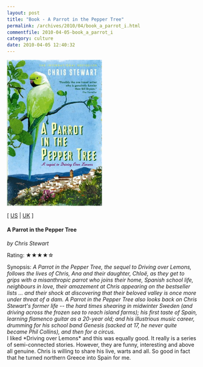 ```yaml
---
layout: post
title: "Book - A Parrot in the Pepper Tree"
permalink: /archives/2010/04/book_a_parrot_i.html
commentfile: 2010-04-05-book_a_parrot_i
category: culture
date: 2010-04-05 12:40:32
---
```


<img class="photo right" src="/assets/images/0956003818.jpg" width="250" alt="A Parrot in the Pepper Tree cover" />

\[ [US](http://www.amazon.com/o/asin/0956003818) | [UK](http://www.amazon.co.uk/o/asin/0956003818) \]

#### A Parrot in the Pepper Tree

<em>by Chris Stewart</em>

Rating: ★★★★☆

<div class="book_synopsis" markdown="1">
Synopsis: <em>A Parrot in the Pepper Tree, the sequel to Driving over Lemons, follows the lives of Chris, Ana and their daughter, Chloë, as they get to grips with a misanthropic parrot who joins their home, Spanish school life, neighbours in love, their amazement at Chris appearing on the bestseller lists ... and their shock at discovering that their beloved valley is once more under threat of a dam. A Parrot in the Pepper Tree also looks back on Chris Stewart's former life -- the hard times shearing in midwinter Sweden (and driving across the frozen sea to reach island farms); his first taste of Spain, learning flamenco guitar as a 20-year old; and his illustrious music career, drumming for his school band Genesis (sacked at 17, he never quite became Phil Collins), and then for a circus. </em>

</div>
I liked *Driving over Lemons* and this was equally good. It really is a series of semi-connected stories. However, they are funny, interesting and above all genuine. Chris is willing to share his live, warts and all. So good in fact that he turned northern Greece into Spain for me.
